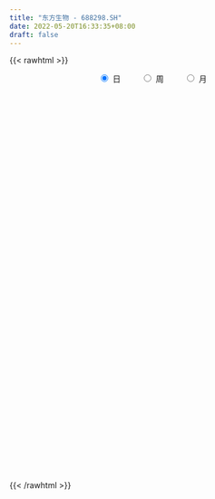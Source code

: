 ```yaml
---
title: "东方生物 - 688298.SH"
date: 2022-05-20T16:33:35+08:00
draft: false
---
```

{{< rawhtml >}}
    <div style="text-align: center">
        <label style="padding: 1rem;"><input style="margin-right: .5rem" type="radio" name="period" value="D" checked onclick="period_change(this)">日</label>
        <label style="padding: 1rem;"><input style="margin-right: .5rem" type="radio" name="period" value="W" onclick="period_change(this)">周</label>
        <label style="padding: 1rem;"><input style="margin-right: .5rem" type="radio" name="period" value="M" onclick="period_change(this)">月</label>
    </div>
    <div id="chart" style="height: 700px;"></div> 
    <script type="text/javascript">
        const D_v = [25187.02,33334.76,22310.18,36332.17,24101.58,20746.0,14620.65,30229.14,15255.83,16039.67,18917.58,15434.6,23469.79,22840.18,37275.26,30672.2,22772.62,15502.76,17011.01,21005.2,17370.52,12013.11,17006.43,20153.78,27238.1,22686.07,12026.84,13311.56,32824.3,23264.89,42935.73,33809.14,27946.37,25970.83,38801.62,73984.57,42775.63,38762.29,23427.85,20364.83,22291.72,31793.48,20041.45,21625.69,21932.19,12548.32,15127.14,14776.35,19167.98,25770.83,21018.03,35433.93,20882.25,25534.63,27412.54,30852.37,22366.27,45997.42,46713.44,60877.97,45934.87,31402.88,37628.72,20559.49,22542.04,16621.42,20948.87,20387.43,18394.04,21404.27,11353.26,17145.83,17413.95,17272.0,20166.15,18274.09,15553.07,15808.86,23641.89,34511.71,27979.45,16077.82,12942.13,14087.27,20813.31,30309.01,18349.85,16701.96,12742.17,10066.6,14427.33,12272.89,15204.9,8903.31,8338.1,6047.7,8204.98,7886.79,9222.14,7704.15,20503.21,12078.73,13677.26,7717.76,7220.78,10691.36,13905.37,23172.39,17763.92,24540.56,21689.57,12305.96,15467.31,14979.44,23622.96,21430.25,30490.56,17244.73,27936.09,15909.94,19130.25,21676.56,11016.01,12940.98,12409.57,16306.22,37447.85,17952.21,13639.8,17736.11,13951.98,18360.39,25193.77,16646.89,26911.35,26216.36,51243.54,44926.39,29898.6,19876.35,12877.28,18063.96,9883.65,12554.57,11458.31,13650.78,14775.58,25036.11,18070.19,18179.55,11323.0,47709.77,23297.0,25751.53,16693.26,29025.89,28872.51,18199.88,27565.46,101869.08,77069.6,39258.01,50964.21,38650.51,41977.07,52814.26,49894.38,80780.3,77439.26,74886.64,116830.35,88789.25,52701.69,81063.9,97778.54,76084.12,57369.42,33114.98,47893.28,41040.18,35558.69,33564.64,39517.6,37846.74,56185.45,29714.26,20516.86,48037.77,39007.57,55853.65,50428.51,43417.16,27141.68,41012.71,73247.2,76681.77,41563.42,55371.73,52283.21,42167.76,30098.94,41655.85,37227.85,67190.45,102602.42,119483.27,68387.57,65971.95,46129.17,41554.26,47684.59,35124.05,25365.74,52745.78,37156.06,36316.4,47302.8,34313.58,33115.43,23335.86,39744.55,20176.67,41733.99,35356.3,47326.76,33042.78,64500.97,43545.9,21728.58,33182.91,52804.65,25401.95,24643.5,27906.24,33750.27,39782.66,58758.94,63482.13,41407.97,32954.71,21077.18,21797.45,25646.57,28233.64,22897.36,18622.15,25848.09,14723.34,17242.38,28967.94]
const D_histogram = [0.0,0.7863421083,1.1224311548,1.8949699536,2.2874297087,1.9108106236,1.5544708485,1.8779335903,1.7248928915,1.3516598214,1.0950539846,0.9068747448,1.088176444,0.6933540239,1.1760623818,1.588239023,1.4152958379,0.9939552628,0.4555083532,0.4584123918,0.1187229388,-0.1181222424,-0.2309411304,-0.2495819986,0.1211407285,-0.1188997918,-0.5313785143,-0.8797134568,-0.3662269595,0.1869161381,1.9925218174,3.1331560039,4.1807428906,4.5336178713,5.3329650649,3.4239879464,1.9581280927,0.3423229315,-0.9841287567,-1.6936425016,-1.8729135273,-2.6450322,-3.3112011092,-3.2176242154,-3.6186445834,-3.8045359118,-3.8461069615,-3.6605547797,-3.1521496219,-2.4161811606,-2.1462894742,-2.7100213375,-3.1229853876,-3.6768900481,-3.3965655819,-3.0572505454,-2.6209431179,-1.256228215,0.1909478642,2.1355389312,3.2550769796,3.5348337581,2.9866268013,2.1819915959,1.5582494955,0.8172958229,-0.1075633625,-0.6560685681,-1.2115731294,-2.0146369949,-2.1992933454,-1.8412523601,-1.9323781509,-1.5913047213,-1.0465585819,-0.6823995819,-0.7712427945,-0.7578887917,-0.6692413851,-1.4867682529,-1.5260570335,-1.7095619441,-1.8161420931,-1.5310144474,-0.7259261814,-0.9909733761,-1.0809782752,-1.385301756,-1.3351474436,-1.200883749,-1.3494168661,-1.4058780622,-1.1093722752,-0.7214347855,-0.378482844,-0.170825347,-0.0539969539,-0.0192450501,-0.3134072962,-0.2570561572,-0.7970533695,-1.0272131057,-1.3270111485,-1.2720015974,-1.1802994646,-1.0906905274,-1.05757377,-0.4165469523,-0.3473988886,-0.0957999164,-0.17294619,-0.0183833631,0.2229337453,0.2036108541,0.5530738678,1.0828340909,0.9825189029,0.8087541248,1.1705772636,1.3027346877,1.6645891443,1.5949893383,1.5695966753,1.5422242947,1.4145280807,1.4826915378,2.0955181482,2.4671865521,2.5840992487,2.3333973339,2.0253933758,1.9399777614,2.2315339439,2.2514318198,2.5186342717,2.4545876473,2.9618116524,3.5786914054,3.2422911695,2.5675272125,2.0624772623,1.7276951718,1.4258155414,1.2700911075,0.9936242232,0.5407492256,0.468872848,0.7616663379,0.5065129263,-0.0824145763,-0.3478779828,0.6985814888,1.2562241902,1.8959486738,1.9844774384,2.5084262332,2.4009932839,2.4085232632,2.3482084393,3.9739146106,4.3801805929,4.7087933556,5.3513399706,5.8799307958,6.7880193716,8.5409804825,8.6565646387,11.5887102473,12.1481295656,15.9879716675,12.633858044,7.8712268839,4.2877796947,0.5097959759,-6.0586463551,-10.6968853775,-13.645911197,-15.338350952,-15.7129886943,-15.6420760998,-14.949175063,-13.9567429201,-12.6806370271,-11.4529858743,-11.1867661612,-10.4860619654,-9.3216470043,-7.6172877393,-5.9368562049,-3.7071669953,-1.6041326555,-1.3839832077,-0.9751905676,-1.2287116877,0.6829259691,2.9883370086,3.9067962287,5.146524717,6.0756635045,6.5152797318,6.0568785071,4.1389936365,2.8633295199,3.991876577,7.6165367142,8.0092136655,5.9882241559,3.7592261171,2.176303026,1.4969048093,1.6247056688,0.5798469738,-0.130583173,0.6499458309,-0.0565413397,0.1666496625,0.5405448352,0.9025505791,0.3043323329,-0.3500612066,0.0375803694,-0.21521949,-1.662986366,-2.0123015156,-1.3368855547,-1.41533085,-0.3845619524,-1.1425320168,-1.4349234398,-2.5592372501,-5.3591298675,-6.9059797771,-8.1385954475,-9.3527423508,-8.992331916,-7.8297649913,-9.6204886412,-10.3448824345,-10.0636770249,-9.2377975792,-8.2191251299,-6.8507142538,-5.4768439328,-3.9031806228,-2.5382648992,-1.4490879403,-0.7760708501,-0.243605979,0.3686880742,0.909373179]
const D_fast = [0.0,0.9829276353,1.5996244706,2.8459057578,3.81022294,3.9113065108,3.9435844479,4.7365305872,5.0147131114,4.9793949965,4.9965526559,5.0350921023,5.4884379125,5.2669539983,6.0436779517,6.8529143487,7.033795123,6.8609433636,6.4363735423,6.5538806789,6.2438719606,5.9774962188,5.8069420481,5.7259056803,6.1269135895,5.8571481213,5.3118247702,4.7435614636,5.1654912209,5.765363353,8.0690994867,9.9930226742,12.0857952836,13.5720747321,15.7046631919,14.65168306,13.6753552295,12.1451308012,10.5726469238,9.4397225535,8.7922231459,7.3588464232,5.8648772368,5.1540480767,3.8483665628,2.7113412564,1.7082434664,0.9786569533,0.6990247056,0.8309478768,0.5642671946,-0.676970003,-1.8706804,-3.3438075726,-3.9126245018,-4.3376221017,-4.5565504536,-3.5058926046,-2.0109795592,0.4674962405,2.4008035338,3.5642687519,3.7627184953,3.503581189,3.2694014625,2.7327717456,1.7810217195,1.0684993718,0.2101015283,-1.096621586,-1.8311012728,-1.9333733776,-2.5075937061,-2.5643464569,-2.2812399629,-2.0876808584,-2.3693347696,-2.5454529648,-2.6241159044,-3.8133348354,-4.2341378744,-4.845033271,-5.4056489434,-5.5032749095,-4.8796681889,-5.3924587275,-5.7527081954,-6.4033571153,-6.6869896637,-6.8529469064,-7.33883424,-7.7467649517,-7.7276022334,-7.5200234401,-7.2716922096,-7.1067410494,-7.0034118948,-6.9734712535,-7.3459853237,-7.353898224,-8.0931587786,-8.5801217912,-9.2116726211,-9.4746634694,-9.6780362027,-9.8610998974,-10.0923765825,-9.5554865029,-9.5731881613,-9.3455391682,-9.4659219894,-9.3159550032,-9.0189044585,-8.9873246361,-8.4995931555,-7.6991244097,-7.553809872,-7.5253861188,-6.8709186641,-6.4130775681,-5.6350758255,-5.3059282969,-4.9389217911,-4.580738098,-4.3548022917,-3.9159659502,-2.7792598028,-1.7907947609,-1.0278572521,-0.6952098335,-0.4968654476,-0.0972866216,0.7521530468,1.3349088777,2.2317698976,2.781370185,4.0290471032,5.5405997075,6.014772264,5.9818901101,5.9924594755,6.089601178,6.1441754329,6.3059737758,6.2779129473,5.9602252561,6.0055670906,6.4887771649,6.3602519849,5.7507208383,5.3982879361,6.6193927798,7.4910915288,8.6048031809,9.1894513051,10.3405066581,10.8333220298,11.442982825,11.9697201109,14.5889049348,16.0902160654,17.596027167,19.5764087745,21.5749822987,24.1800757174,28.0682819489,30.3480072648,36.1773304352,39.7737821449,47.6106171637,47.4149680512,44.6201436121,42.1086413465,38.4581066217,30.375002702,23.0625423352,16.7020387164,11.1750112235,6.8721263076,3.0325198772,-0.0118728518,-2.5086264389,-4.4026798027,-6.0382751185,-8.5687469457,-10.4895582412,-11.6555550312,-11.8555177011,-11.6593002179,-10.3564027571,-8.6544015812,-8.7802479353,-8.6152529371,-9.1759519792,-7.09358283,-4.0410875384,-2.1459292611,0.3804304064,2.8284850701,4.8969212303,5.9527396323,5.0696031709,4.5097714343,6.6362876356,12.1650819514,14.560062319,14.0361288484,12.7469373389,11.7080900043,11.40291799,11.9368952666,11.036998315,10.293922375,11.2369378366,10.5163153311,10.781168749,11.2902001305,11.8778435191,11.3557083561,10.6137995149,11.0108361834,10.7042314514,8.8407179839,7.9883274554,8.3295220276,7.8972440198,8.8318724294,7.7882693608,7.1371470778,5.373023955,1.2333488707,-2.0399959831,-5.3072605155,-8.8595930065,-10.7472655506,-11.5421398738,-15.737985684,-19.0486000859,-21.2833139326,-22.7668838816,-23.8029927148,-24.1472604022,-24.1426010643,-23.54473291,-22.8143834112,-22.0874784374,-21.6084790598,-21.1369156834,-20.4324496116,-19.6644212121]
const D_slow = [0.0,0.1965855271,0.4771933158,0.9509358042,1.5227932313,2.0004958872,2.3891135994,2.8585969969,3.2898202198,3.6277351752,3.9014986713,4.1282173575,4.4002614685,4.5735999745,4.8676155699,5.2646753257,5.6184992851,5.8669881008,5.9808651891,6.0954682871,6.1251490218,6.0956184612,6.0378831786,5.9754876789,6.005772861,5.9760479131,5.8432032845,5.6232749203,5.5317181805,5.578447215,6.0765776693,6.8598666703,7.905052393,9.0384568608,10.371698127,11.2276951136,11.7172271368,11.8028078697,11.5567756805,11.1333650551,10.6651366732,10.0038786232,9.176078346,8.3716722921,7.4670111462,6.5158771683,5.5543504279,4.639211733,3.8511743275,3.2471290374,2.7105566688,2.0330513345,1.2523049876,0.3330824755,-0.5160589199,-1.2803715563,-1.9356073358,-2.2496643895,-2.2019274235,-1.6680426907,-0.8542734458,0.0294349938,0.7760916941,1.3215895931,1.7111519669,1.9154759227,1.888585082,1.72456794,1.4216746576,0.9180154089,0.3681920726,-0.0921210175,-0.5752155552,-0.9730417355,-1.234681381,-1.4052812765,-1.5980919751,-1.7875641731,-1.9548745193,-2.3265665825,-2.7080808409,-3.1354713269,-3.5895068502,-3.9722604621,-4.1537420074,-4.4014853515,-4.6717299202,-5.0180553593,-5.3518422202,-5.6520631574,-5.9894173739,-6.3408868895,-6.6182299583,-6.7985886546,-6.8932093656,-6.9359157024,-6.9494149409,-6.9542262034,-7.0325780274,-7.0968420667,-7.2961054091,-7.5529086855,-7.8846614727,-8.202661872,-8.4977367381,-8.77040937,-9.0348028125,-9.1389395506,-9.2257892727,-9.2497392518,-9.2929757993,-9.2975716401,-9.2418382038,-9.1909354903,-9.0526670233,-8.7819585006,-8.5363287749,-8.3341402437,-8.0414959278,-7.7158122558,-7.2996649698,-6.9009176352,-6.5085184664,-6.1229623927,-5.7693303725,-5.398657488,-4.874777951,-4.257981313,-3.6119565008,-3.0286071673,-2.5222588234,-2.037264383,-1.4793808971,-0.9165229421,-0.2868643742,0.3267825377,1.0672354508,1.9619083021,2.7724810945,3.4143628976,3.9299822132,4.3619060062,4.7183598915,5.0358826684,5.2842887242,5.4194760306,5.5366942426,5.727110827,5.8537390586,5.8331354145,5.7461659188,5.920811291,6.2348673386,6.708854507,7.2049738666,7.8320804249,8.4323287459,9.0344595617,9.6215116716,10.6149903242,11.7100354725,12.8872338114,14.225068804,15.6950515029,17.3920563458,19.5273014664,21.6914426261,24.5886201879,27.6256525793,31.6226454962,34.7811100072,36.7489167282,37.8208616519,37.9483106458,36.4336490571,33.7594277127,30.3479499134,26.5133621754,22.5851150019,18.6745959769,14.9373022112,11.4481164812,8.2779572244,5.4147107558,2.6180192155,-0.0034962758,-2.3339080269,-4.2382299617,-5.722444013,-6.6492357618,-7.0502689257,-7.3962647276,-7.6400623695,-7.9472402914,-7.7765087992,-7.029424547,-6.0527254898,-4.7660943106,-3.2471784345,-1.6183585015,-0.1041388747,0.9306095344,1.6464419144,2.6444110586,4.5485452372,6.5508486535,8.0479046925,8.9877112218,9.5317869783,9.9060131806,10.3121895978,10.4571513413,10.424505548,10.5869920057,10.5728566708,10.6145190864,10.7496552952,10.97529294,11.0513760232,10.9638607216,10.9732558139,10.9194509414,10.5037043499,10.000628971,9.6664075824,9.3125748698,9.2164343818,8.9308013776,8.5720705176,7.9322612051,6.5924787382,4.8659837939,2.8313349321,0.4931493444,-1.7549336346,-3.7123748825,-6.1174970428,-8.7037176514,-11.2196369076,-13.5290863024,-15.5838675849,-17.2965461483,-18.6657571315,-19.6415522872,-20.276118512,-20.6383904971,-20.8324082096,-20.8933097044,-20.8011376858,-20.5737943911]
const D_data = [['2021-05-11', 161.6129, 153.9143, 150.4469, 161.6129],['2021-05-12', 151.9455, 166.236, 151.9455, 167.4408],['2021-05-13', 164.3065, 164.4534, 162.5924, 168.8904],['2021-05-14', 166.5005, 174.2481, 163.1409, 176.5988],['2021-05-17', 175.5704, 174.5028, 173.0531, 181.2023],['2021-05-18', 172.3381, 166.8433, 162.5924, 174.346],['2021-05-19', 165.5308, 166.8139, 162.896, 173.3666],['2021-05-20', 164.5513, 177.0004, 164.5513, 179.2434],['2021-05-21', 176.9808, 173.3764, 172.1912, 177.6273],['2021-05-24', 170.4282, 170.9179, 167.4212, 173.1609],['2021-05-25', 171.9953, 172.1912, 171.5643, 176.2854],['2021-05-26', 175.2765, 173.2196, 168.3713, 175.3059],['2021-05-27', 172.1912, 179.2434, 171.9953, 181.1632],['2021-05-28', 180.2229, 172.7985, 171.2215, 181.0848],['2021-05-31', 173.3176, 185.463, 173.3176, 188.7345],['2021-06-01', 187.0792, 188.8422, 180.5265, 190.9873],['2021-06-02', 189.0381, 184.1408, 182.1916, 189.7335],['2021-06-03', 184.1506, 181.2023, 180.409, 185.4141],['2021-06-04', 180.2131, 178.5578, 176.9123, 183.9351],['2021-06-07', 180.1249, 185.1202, 180.1249, 186.6678],['2021-06-08', 183.5531, 181.0162, 180.3012, 186.6874],['2021-06-09', 180.9575, 181.6137, 180.2523, 185.1202],['2021-06-10', 184.7284, 182.9458, 181.2023, 189.3613],['2021-06-11', 183.1123, 184.4346, 179.263, 186.8833],['2021-06-15', 186.0997, 191.0754, 182.4757, 193.5633],['2021-06-16', 191.4868, 184.6305, 184.415, 191.9667],['2021-06-17', 184.6305, 181.2807, 181.2023, 185.9626],['2021-06-18', 180.5167, 180.2718, 178.2933, 183.651],['2021-06-21', 181.2023, 191.8198, 179.3413, 193.2499],['2021-06-22', 194.915, 195.9336, 190.9971, 198.8328],['2021-06-23', 197.8534, 219.7446, 196.3842, 223.6821],['2021-06-24', 219.4605, 222.3891, 215.5916, 229.8625],['2021-06-25', 220.2735, 231.1554, 220.2735, 233.6041],['2021-06-28', 233.6825, 230.9595, 227.2375, 237.522],['2021-06-29', 230.7734, 245.0345, 230.7734, 249.3834],['2021-06-30', 223.3196, 213.1331, 208.2945, 232.987],['2021-07-01', 216.4633, 213.329, 209.6168, 225.925],['2021-07-02', 211.2036, 205.6891, 199.8123, 211.2036],['2021-07-05', 206.1789, 202.7409, 198.4411, 208.2162],['2021-07-06', 203.7204, 205.4933, 202.8193, 209.9988],['2021-07-07', 205.503, 209.8519, 204.1024, 212.1341],['2021-07-08', 209.8715, 199.4989, 197.8534, 210.2829],['2021-07-09', 200.0, 195.9, 191.33, 201.99],['2021-07-12', 197.36, 202.5, 191.38, 203.5],['2021-07-13', 200.96, 193.85, 191.88, 204.48],['2021-07-14', 194.0, 192.97, 192.9, 197.66],['2021-07-15', 192.97, 191.95, 185.47, 194.97],['2021-07-16', 192.3, 192.9, 190.62, 198.88],['2021-07-19', 195.0, 196.7, 195.0, 199.99],['2021-07-20', 199.5, 201.2, 199.5, 207.87],['2021-07-21', 199.0, 196.68, 193.88, 199.5],['2021-07-22', 195.85, 183.82, 182.5, 197.95],['2021-07-23', 184.0, 180.95, 177.89, 185.8],['2021-07-26', 181.65, 173.94, 167.5, 182.0],['2021-07-27', 173.47, 180.8, 172.56, 186.65],['2021-07-28', 182.0, 180.5, 172.2, 186.38],['2021-07-29', 180.0, 181.31, 178.5, 184.0],['2021-07-30', 181.0, 195.98, 178.0, 196.0],['2021-08-02', 207.0, 203.9, 201.01, 216.88],['2021-08-03', 206.0, 220.0, 203.05, 225.55],['2021-08-04', 224.0, 219.96, 207.0, 224.89],['2021-08-05', 217.0, 215.9, 212.5, 225.51],['2021-08-06', 212.05, 207.47, 199.99, 213.32],['2021-08-09', 209.0, 202.81, 201.0, 209.0],['2021-08-10', 202.15, 202.92, 200.11, 206.0],['2021-08-11', 202.58, 198.96, 198.5, 204.0],['2021-08-12', 198.0, 192.69, 192.34, 198.99],['2021-08-13', 193.15, 193.36, 192.34, 198.77],['2021-08-16', 192.0, 189.75, 188.58, 195.31],['2021-08-17', 190.0, 181.83, 181.0, 190.01],['2021-08-18', 183.89, 185.3, 182.01, 185.88],['2021-08-19', 184.3, 190.97, 184.3, 193.63],['2021-08-20', 190.97, 184.5, 179.0, 191.39],['2021-08-23', 182.78, 189.07, 181.1, 192.79],['2021-08-24', 189.95, 192.81, 185.21, 193.55],['2021-08-25', 193.61, 192.13, 190.32, 197.55],['2021-08-26', 192.06, 186.4, 185.28, 192.88],['2021-08-27', 187.85, 186.62, 183.85, 189.8],['2021-08-30', 193.0, 187.0, 186.01, 193.52],['2021-08-31', 187.0, 172.49, 171.77, 188.88],['2021-09-01', 173.42, 178.35, 169.16, 182.92],['2021-09-02', 178.0, 174.22, 174.02, 181.85],['2021-09-03', 173.5, 172.5, 171.22, 176.98],['2021-09-06', 172.28, 176.01, 170.08, 177.66],['2021-09-07', 178.5, 184.0, 177.0, 187.88],['2021-09-08', 176.0, 170.75, 170.56, 176.69],['2021-09-09', 169.81, 170.5, 165.27, 171.07],['2021-09-10', 170.8, 165.06, 165.0, 170.95],['2021-09-13', 166.55, 166.98, 166.55, 172.0],['2021-09-14', 167.38, 166.73, 165.78, 168.8],['2021-09-15', 165.6, 161.29, 159.75, 166.13],['2021-09-16', 161.0, 159.9, 158.79, 163.9],['2021-09-17', 162.0, 163.04, 156.01, 164.78],['2021-09-22', 161.15, 164.35, 160.38, 164.88],['2021-09-23', 164.32, 164.35, 162.71, 168.06],['2021-09-24', 165.73, 162.94, 161.28, 166.0],['2021-09-27', 163.33, 161.6, 160.61, 165.43],['2021-09-28', 160.93, 159.96, 158.0, 163.68],['2021-09-29', 160.0, 154.0, 154.0, 160.86],['2021-09-30', 155.0, 156.51, 153.12, 158.01],['2021-10-08', 156.0, 146.27, 145.86, 156.0],['2021-10-11', 146.18, 146.27, 145.53, 150.48],['2021-10-12', 146.0, 141.91, 140.4, 147.6],['2021-10-13', 142.26, 143.5, 140.5, 143.7],['2021-10-14', 144.09, 142.18, 141.68, 144.44],['2021-10-15', 142.48, 140.5, 139.01, 142.48],['2021-10-18', 139.37, 137.99, 135.51, 139.99],['2021-10-19', 138.64, 145.55, 137.11, 151.0],['2021-10-20', 145.17, 138.69, 138.1, 145.75],['2021-10-21', 138.11, 140.35, 135.81, 144.5],['2021-10-22', 141.0, 135.27, 135.01, 141.0],['2021-10-25', 136.79, 136.98, 135.01, 137.52],['2021-10-26', 137.0, 137.9, 136.2, 141.44],['2021-10-27', 137.98, 134.09, 132.39, 137.98],['2021-10-28', 133.96, 138.61, 133.96, 141.88],['2021-10-29', 137.93, 142.64, 134.51, 143.48],['2021-11-01', 137.0, 135.5, 133.0, 138.42],['2021-11-02', 135.4, 133.35, 132.99, 136.88],['2021-11-03', 134.6, 140.2, 134.15, 141.24],['2021-11-04', 139.3, 138.53, 137.8, 142.96],['2021-11-05', 138.0, 142.87, 137.31, 144.59],['2021-11-08', 142.94, 138.55, 136.75, 142.98],['2021-11-09', 139.3, 139.16, 138.0, 140.8],['2021-11-10', 138.06, 139.34, 137.5, 140.8],['2021-11-11', 139.13, 138.0, 137.22, 139.8],['2021-11-12', 138.0, 140.66, 137.73, 141.6],['2021-11-15', 140.7, 150.04, 140.66, 157.5],['2021-11-16', 150.11, 150.87, 148.5, 152.88],['2021-11-17', 150.7, 150.47, 147.01, 151.49],['2021-11-18', 150.54, 147.0, 146.99, 152.46],['2021-11-19', 147.01, 146.12, 145.03, 148.76],['2021-11-22', 147.54, 149.11, 145.65, 150.98],['2021-11-23', 148.56, 155.82, 147.02, 159.0],['2021-11-24', 154.12, 154.89, 152.66, 156.89],['2021-11-25', 156.12, 160.6, 155.61, 162.81],['2021-11-26', 162.8, 159.0, 157.66, 166.89],['2021-11-29', 175.0, 169.64, 168.52, 177.66],['2021-11-30', 168.8, 176.91, 166.2, 177.76],['2021-12-01', 175.0, 168.8, 168.8, 175.78],['2021-12-02', 168.0, 164.59, 164.0, 172.58],['2021-12-03', 164.53, 165.9, 162.6, 166.7],['2021-12-06', 168.01, 167.87, 163.64, 169.88],['2021-12-07', 166.35, 168.47, 166.35, 169.82],['2021-12-08', 170.21, 170.84, 169.0, 172.0],['2021-12-09', 170.0, 169.8, 168.02, 171.64],['2021-12-10', 169.8, 166.99, 165.88, 170.0],['2021-12-13', 166.21, 171.53, 166.21, 172.76],['2021-12-14', 171.58, 178.0, 171.58, 179.67],['2021-12-15', 176.5, 172.57, 172.32, 178.5],['2021-12-16', 173.34, 167.1, 166.0, 173.98],['2021-12-17', 167.44, 169.49, 167.44, 171.8],['2021-12-20', 172.5, 189.03, 171.15, 195.0],['2021-12-21', 189.03, 188.91, 185.0, 193.44],['2021-12-22', 189.0, 195.38, 188.24, 198.0],['2021-12-23', 195.0, 193.0, 191.0, 195.9],['2021-12-24', 192.0, 203.0, 188.5, 204.6],['2021-12-27', 205.85, 199.35, 197.2, 212.98],['2021-12-28', 196.01, 203.7, 195.25, 207.99],['2021-12-29', 203.29, 205.95, 198.7, 211.27],['2021-12-30', 244.44, 235.32, 215.01, 247.14],['2021-12-31', 240.03, 230.5, 227.01, 258.2],['2022-01-04', 240.0, 236.93, 234.99, 249.0],['2022-01-05', 235.1, 249.48, 235.1, 252.93],['2022-01-06', 253.0, 257.88, 239.0, 257.88],['2022-01-07', 257.53, 273.99, 257.5, 282.88],['2022-01-10', 290.01, 300.6, 288.9, 311.25],['2022-01-11', 299.0, 295.0, 286.86, 319.68],['2022-01-12', 295.0, 350.02, 287.0, 354.0],['2022-01-13', 357.5, 343.02, 322.0, 373.87],['2022-01-14', 359.88, 411.62, 346.0, 411.62],['2022-01-17', 404.0, 339.0, 333.66, 411.49],['2022-01-18', 331.0, 312.66, 300.0, 331.53],['2022-01-19', 305.71, 315.0, 305.0, 330.8],['2022-01-20', 320.0, 299.92, 294.01, 336.6],['2022-01-21', 284.0, 239.94, 239.94, 284.0],['2022-01-24', 228.14, 232.0, 211.5, 236.79],['2022-01-25', 238.33, 227.38, 224.0, 243.81],['2022-01-26', 234.0, 222.95, 221.22, 235.55],['2022-01-27', 232.42, 224.89, 221.16, 236.3],['2022-01-28', 222.56, 220.0, 214.29, 230.0],['2022-02-07', 222.0, 219.98, 204.77, 223.89],['2022-02-08', 221.0, 218.58, 210.02, 222.9],['2022-02-09', 216.45, 219.0, 208.99, 221.8],['2022-02-10', 220.0, 216.47, 216.02, 226.66],['2022-02-11', 210.0, 199.95, 199.8, 213.7],['2022-02-14', 198.9, 199.5, 196.38, 205.67],['2022-02-15', 199.3, 202.25, 197.8, 202.8],['2022-02-16', 205.0, 209.53, 199.79, 216.97],['2022-02-17', 210.0, 212.26, 207.02, 217.55],['2022-02-18', 212.4, 225.0, 211.0, 228.84],['2022-02-21', 228.99, 232.06, 222.0, 234.88],['2022-02-22', 224.0, 212.53, 210.65, 225.0],['2022-02-23', 213.01, 214.58, 212.62, 217.6],['2022-02-24', 212.0, 204.7, 198.0, 218.6],['2022-02-25', 207.5, 235.0, 207.5, 239.38],['2022-02-28', 239.0, 251.8, 239.0, 258.44],['2022-03-01', 250.0, 245.0, 237.19, 253.89],['2022-03-02', 240.1, 257.75, 237.5, 268.89],['2022-03-03', 258.88, 263.68, 253.52, 270.48],['2022-03-04', 261.82, 265.97, 257.8, 277.76],['2022-03-07', 263.01, 259.59, 255.3, 270.2],['2022-03-08', 258.4, 239.0, 238.0, 261.87],['2022-03-09', 243.23, 241.38, 233.0, 248.8],['2022-03-10', 252.0, 274.18, 240.2, 280.5],['2022-03-11', 279.0, 323.55, 273.8, 328.98],['2022-03-14', 338.38, 301.01, 290.2, 339.8],['2022-03-15', 285.83, 273.0, 272.06, 292.9],['2022-03-16', 285.0, 263.99, 254.18, 285.0],['2022-03-17', 264.84, 265.45, 261.5, 277.0],['2022-03-18', 266.87, 273.5, 259.87, 275.98],['2022-03-21', 280.0, 284.82, 275.5, 288.95],['2022-03-22', 285.0, 270.0, 266.88, 285.0],['2022-03-23', 270.37, 271.1, 264.21, 273.9],['2022-03-24', 278.01, 291.69, 275.98, 298.0],['2022-03-25', 285.66, 275.0, 275.0, 293.35],['2022-03-28', 282.55, 286.9, 279.94, 295.0],['2022-03-29', 298.0, 292.22, 289.17, 308.3],['2022-03-30', 290.0, 296.2, 280.12, 301.56],['2022-03-31', 293.66, 285.58, 278.56, 298.7],['2022-04-01', 282.55, 283.03, 282.22, 291.64],['2022-04-06', 291.0, 296.81, 287.02, 303.07],['2022-04-07', 293.66, 290.64, 288.56, 297.5],['2022-04-08', 295.5, 271.82, 260.0, 298.87],['2022-04-11', 269.0, 280.7, 267.0, 286.88],['2022-04-12', 299.0, 294.49, 276.96, 299.99],['2022-04-13', 294.99, 286.91, 285.3, 294.99],['2022-04-14', 291.02, 304.0, 283.92, 312.0],['2022-04-15', 298.0, 283.0, 283.0, 301.46],['2022-04-18', 282.62, 286.2, 279.1, 289.94],['2022-04-19', 283.63, 271.5, 268.26, 286.2],['2022-04-20', 271.46, 237.7, 236.0, 271.46],['2022-04-21', 235.96, 237.5, 235.96, 242.96],['2022-04-22', 232.89, 228.4, 225.21, 238.5],['2022-04-25', 228.27, 215.2, 213.0, 234.0],['2022-04-26', 221.5, 225.16, 216.0, 232.71],['2022-04-27', 226.61, 232.2, 215.1, 232.24],['2022-04-28', 205.0, 185.76, 185.76, 205.0],['2022-04-29', 187.0, 183.22, 168.39, 187.0],['2022-05-05', 182.52, 185.0, 175.0, 189.3],['2022-05-06', 180.66, 185.31, 178.03, 194.44],['2022-05-09', 187.0, 183.64, 182.0, 189.58],['2022-05-10', 181.0, 186.1, 179.0, 187.52],['2022-05-11', 185.0, 186.09, 184.08, 192.49],['2022-05-12', 185.77, 190.09, 185.01, 191.91],['2022-05-13', 192.0, 190.01, 186.69, 193.89],['2022-05-16', 190.01, 188.69, 187.82, 193.93],['2022-05-17', 188.03, 184.4, 178.1, 188.69],['2022-05-18', 184.2, 182.52, 181.5, 185.32],['2022-05-19', 178.59, 183.7, 178.03, 185.0],['2022-05-20', 183.0, 183.49, 179.98, 188.0]]
const W_v = [481293.77,417369.35,247759.92,314336.88,236861.66,196569.84,145103.7,143547.83,110882.9,141747.83,155634.58,137724.0,148310.48,70011.6,111418.9,100040.42,240637.82,205573.18,128362.59,173139.22,69425.28,129501.55,138602.47,248632.58,141713.47,154528.25,160084.39,139098.49,98475.32,97187.82,89083.07,94724.21,117752.46,150118.31,55758.22,22861.77,100160.03,74020.18,119169.62,66426.25,60145.08,47443.84,94583.42,53447.16,130468.3,89657.99,108481.58,75011.39,138635.46,108538.68,112034.03,115995.39,74669.69,43406.36,24412.02,76670.92,91923.29,68720.72,46292.94,34058.86,30100.98,50081.11,169861.9,175563.91,256025.18,87197.7,147797.64,104953.2,96701.82,123233.85,87549.04,75262.57,160780.43,220294.94,117919.33,86009.69,122273.02,152163.23,222557.88,101059.25,85711.35,87074.17,115153.0,100261.4,64713.89,23289.11,33018.06,20503.21,51385.89,101071.81,87805.92,110711.57,74349.34,100727.95,113328.76,158822.16,65611.27,87384.43,142477.45,253576.53,170849.8,335814.84,437163.73,255501.98,202673.12,193130.11,235247.26,268067.89,278775.51,341526.22,198076.22,174384.07,101655.21,223772.71,157761.59,223680.24,74362.68,119652.2,105403.9]
const W_histogram = [0.0,-2.6269392593,-4.2900871888,-4.4118801206,-4.4999888543,-5.2882274017,-6.2248693333,-6.4576108589,-6.1785783045,-4.8681495073,-3.4304987068,-2.2083542739,-1.0985937015,-0.2160063737,0.4478565223,0.7815972032,2.9771014351,4.9394224824,6.679574681,7.3027082844,8.2946640079,9.2137336627,14.5803739053,14.1378426656,13.1049611541,14.5135469676,14.6670310003,11.4733110366,7.0761065124,2.7265376427,-0.8081796,-4.9539389541,-5.85678042,-5.6939704821,-5.3200939279,-4.767013151,-4.0641155843,-4.3862776445,-4.275160143,-4.7211623292,-5.7084875956,-6.4471520721,-5.8682804749,-4.9543810623,-2.0450123762,-0.7287268061,1.6813385971,3.7373076157,3.1872670597,1.2873074901,2.0414462312,-0.4787872256,-2.142786831,-3.3123894292,-4.1807707712,-4.5121296924,-4.3336070169,-4.2981575617,-4.303187458,-4.1447514777,-3.8764628705,-3.3426497111,0.5851158104,3.4838077748,4.7406204203,4.1234279968,4.351724357,4.2092119989,3.8509106372,3.771787953,3.8706987048,3.4264863773,6.1702643639,5.8818440104,4.6950963194,3.4300691588,1.6033068448,1.2383680274,1.5800655321,0.7094231633,-0.5420240235,-1.2645960323,-2.6513174972,-3.9492758604,-4.7686651727,-5.1117442664,-5.5306116826,-6.2055639453,-6.706234423,-7.0216760772,-6.3843775363,-5.6244349733,-4.9703548328,-3.916105244,-2.1838500417,-0.4940939296,0.7107902816,1.6369670287,4.3151583974,7.5577040931,11.9872154523,22.9089651723,17.5357321924,11.8745183211,6.2954894198,3.9242623238,2.7185268684,3.6385659766,7.5326644341,6.2008469763,4.9390103225,4.1926561847,2.5711138551,1.9090418548,-2.3192228412,-7.954607037,-11.1417391961,-12.4353212949,-13.1619427642]
const W_fast = [0.0,-3.2836740741,-6.0193438008,-7.2441067627,-8.45721271,-10.5675081078,-13.0603673727,-14.9075116131,-16.1731236349,-16.0797322145,-15.4997060906,-14.8296502262,-13.9945380791,-13.1659523448,-12.3901253182,-11.8609853365,-8.9212057458,-5.724029078,-2.3139832092,0.1348274654,3.2004491909,6.4229522614,15.4346859803,18.526615407,20.769974184,25.8069467394,29.6271885222,29.3017963176,26.6736184215,23.0056839625,19.2689218198,13.8846777272,11.5176411563,10.2569584736,9.3008115459,8.662139035,8.3490077056,6.9302762343,5.9726037001,4.3463109316,1.9318637662,-0.4185887282,-1.3067872498,-1.6314831028,0.7666324893,1.9007363578,4.7311364103,7.7214323328,7.9682085418,6.3900758447,7.6545761435,5.0146458803,2.8149495672,0.8172496118,-1.096324423,-2.5557157674,-3.4605948461,-4.4996847813,-5.5805115422,-6.4582634312,-7.1590905417,-7.4609398101,-3.3868953359,0.3827485721,2.8247163227,3.2383808985,4.5546083479,5.4643989895,6.0688252872,6.9326495912,7.9992350192,8.411644286,12.6979883635,13.8800290127,13.8670554015,13.4595455307,12.0336099278,11.9782631172,12.714977005,12.0216904271,10.6347372343,9.5960162174,7.5464653783,5.2611880499,3.2496324445,1.6286172842,-0.1729030527,-2.3992463017,-4.5764753851,-6.6473360586,-7.6061319019,-8.2522980822,-8.8408066498,-8.7655833721,-7.5792906802,-6.0130580505,-4.6304762689,-3.2950577646,0.4619232034,5.5938949224,13.0202101447,29.6692011577,28.679901226,25.9873169349,21.9821603886,20.5919988735,20.0658951352,21.8955757375,27.6728403036,27.8912345898,27.8641505168,28.1659604251,27.1871965593,27.0023850227,22.1943146163,14.5702786613,8.5977117032,4.1952992807,0.1781921203]
const W_slow = [0.0,-0.6567348148,-1.729256612,-2.8322266422,-3.9572238557,-5.2792807061,-6.8354980395,-8.4499007542,-9.9945453303,-11.2115827071,-12.0692073838,-12.6212959523,-12.8959443777,-12.9499459711,-12.8379818405,-12.6425825397,-11.8983071809,-10.6634515604,-8.9935578901,-7.167880819,-5.094214817,-2.7907814013,0.854312075,4.3887727414,7.6650130299,11.2933997718,14.9601575219,17.828485281,19.5975119091,20.2791463198,20.0771014198,18.8386166813,17.3744215763,15.9509289557,14.6209054738,13.429152186,12.4131232899,11.3165538788,10.2477638431,9.0674732608,7.6403513619,6.0285633438,4.5614932251,3.3228979595,2.8116448655,2.629463164,3.0497978132,3.9841247172,4.7809414821,5.1027683546,5.6131299124,5.493433106,4.9577363982,4.1296390409,3.0844463481,1.956413925,0.8730121708,-0.2015272196,-1.2773240841,-2.3135119535,-3.2826276712,-4.118290099,-3.9720111464,-3.1010592027,-1.9159040976,-0.8850470984,0.2028839909,1.2551869906,2.2179146499,3.1608616382,4.1285363144,4.9851579087,6.5277239997,7.9981850023,9.1719590821,10.0294763718,10.430303083,10.7398950899,11.1349114729,11.3122672637,11.1767612578,10.8606122498,10.1977828755,9.2104639104,8.0182976172,6.7403615506,5.3577086299,3.8063176436,2.1297590379,0.3743400186,-1.2217543655,-2.6278631089,-3.8704518171,-4.8494781281,-5.3954406385,-5.5189641209,-5.3412665505,-4.9320247933,-3.853235194,-1.9638091707,1.0329946924,6.7602359855,11.1441690336,14.1127986138,15.6866709688,16.6677365497,17.3473682668,18.257009761,20.1401758695,21.6903876136,22.9251401942,23.9733042404,24.6160827042,25.0933431679,24.5135374576,22.5248856983,19.7394508993,16.6306205756,13.3401348845]
const W_data = [['2020-02-07', 88.9541, 132.9521, 86.0313, 162.5611],['2020-02-14', 124.1447, 91.7889, 90.5767, 132.9423],['2020-02-21', 89.9316, 89.2766, 86.8817, 97.7517],['2020-02-28', 96.7742, 99.9316, 88.1036, 105.3763],['2020-03-06', 100.6843, 95.7185, 91.7693, 104.1056],['2020-03-13', 92.8641, 79.9707, 77.2727, 94.3206],['2020-03-20', 81.1926, 67.9374, 65.7674, 84.2326],['2020-03-27', 66.2952, 67.3998, 58.651, 70.2737],['2020-04-03', 67.5464, 67.5464, 63.0499, 72.6588],['2020-04-10', 68.7195, 78.8368, 68.7195, 84.9365],['2020-04-17', 77.4194, 82.8935, 73.998, 89.1593],['2020-04-24', 83.9687, 83.3822, 78.3969, 87.9765],['2020-04-30', 85.044, 85.1515, 80.1564, 95.3079],['2020-05-08', 84.8485, 85.3372, 83.6559, 91.2317],['2020-05-15', 85.738, 85.044, 83.2942, 90.5865],['2020-05-22', 86.0215, 82.2874, 80.4008, 89.13],['2020-05-29', 85.044, 112.2483, 84.2717, 116.0313],['2020-06-05', 119.0616, 122.1799, 117.8886, 135.8749],['2020-06-12', 122.3754, 132.7087, 114.2522, 133.6392],['2020-06-19', 143.0029, 129.5842, 125.3724, 154.6587],['2020-06-24', 134.1779, 143.9824, 129.878, 147.9003],['2020-07-03', 144.2958, 154.7272, 142.3467, 161.6129],['2020-07-10', 160.4865, 236.9637, 156.7155, 240.5388],['2020-07-17', 225.2786, 189.4201, 173.3764, 249.7556],['2020-07-24', 194.1216, 189.8217, 172.6907, 203.7204],['2020-07-31', 199.8123, 233.8979, 194.3077, 244.5742],['2020-08-07', 234.0938, 236.0038, 211.997, 278.366],['2020-08-14', 236.0528, 198.637, 183.0438, 236.0528],['2020-08-21', 199.3324, 173.0727, 171.7015, 204.0632],['2020-08-28', 173.1707, 156.7155, 153.9828, 175.4333],['2020-09-04', 157.3228, 149.1834, 144.9815, 161.9949],['2020-09-11', 148.8798, 121.1411, 117.8011, 150.3196],['2020-09-18', 124.1481, 146.3331, 122.7279, 146.8131],['2020-09-25', 145.9413, 155.4226, 143.0029, 168.9394],['2020-09-30', 156.1474, 157.2836, 142.5426, 158.3611],['2020-10-09', 163.5621, 159.9968, 155.9124, 164.5513],['2020-10-16', 164.4338, 163.5816, 159.8499, 173.0238],['2020-10-23', 166.0107, 150.0649, 148.6937, 167.4897],['2020-10-30', 151.3382, 152.9838, 140.7599, 163.0233],['2020-11-06', 153.0915, 142.856, 140.4269, 156.0985],['2020-11-13', 144.9619, 129.1826, 127.4489, 147.8023],['2020-11-20', 129.878, 123.7073, 119.7699, 131.9937],['2020-11-27', 126.2148, 135.5981, 125.6859, 142.3173],['2020-12-04', 136.2152, 140.0645, 131.739, 141.4554],['2020-12-11', 139.5846, 173.0825, 139.5846, 181.0848],['2020-12-18', 178.1758, 163.8559, 162.7687, 179.214],['2020-12-25', 169.0863, 188.47, 168.4692, 189.5279],['2020-12-31', 192.3487, 198.8328, 185.7177, 202.6038],['2021-01-08', 201.6048, 173.6604, 167.0098, 221.3607],['2021-01-15', 175.3255, 152.592, 148.8798, 182.1035],['2021-01-22', 152.592, 184.8558, 148.1941, 192.3389],['2021-01-29', 185.6981, 140.4367, 138.4288, 187.0694],['2021-02-05', 143.4535, 139.5062, 134.1877, 146.4213],['2021-02-10', 131.2689, 136.4699, 127.3901, 138.9577],['2021-02-19', 136.4796, 132.2189, 129.2903, 137.1261],['2021-02-26', 135.9507, 132.5618, 121.2587, 136.1172],['2021-03-05', 138.1154, 135.1867, 126.0483, 143.9726],['2021-03-12', 135.843, 130.5538, 124.4126, 140.8775],['2021-03-19', 130.5538, 126.5674, 124.6966, 132.2091],['2021-03-26', 126.5576, 125.3822, 123.296, 130.1523],['2021-04-02', 125.9405, 124.295, 123.9032, 128.1933],['2021-04-09', 124.4909, 126.3715, 121.4545, 129.7801],['2021-04-16', 126.3813, 179.3413, 124.393, 180.7126],['2021-04-23', 185.0027, 186.0997, 164.3554, 194.915],['2021-04-30', 191.7806, 179.7429, 165.4133, 204.0143],['2021-05-07', 184.7774, 161.3484, 159.654, 185.1104],['2021-05-14', 162.5532, 174.2481, 150.4469, 176.5988],['2021-05-21', 175.5704, 173.3764, 162.5924, 181.2023],['2021-05-28', 170.4282, 172.7985, 167.4212, 181.1632],['2021-06-04', 173.3176, 178.5578, 173.3176, 190.9873],['2021-06-11', 180.1249, 184.4346, 179.263, 189.3613],['2021-06-18', 186.0997, 180.2718, 178.2933, 193.5633],['2021-06-25', 181.2023, 231.1554, 179.3413, 233.6041],['2021-07-02', 233.6825, 205.6891, 199.8123, 249.3834],['2021-07-09', 206.1789, 195.9, 191.33, 212.1341],['2021-07-16', 197.36, 192.9, 185.47, 204.48],['2021-07-23', 195.0, 180.95, 177.89, 207.87],['2021-07-30', 181.65, 195.98, 167.5, 196.0],['2021-08-06', 207.0, 207.47, 199.99, 225.55],['2021-08-13', 209.0, 193.36, 192.34, 209.0],['2021-08-20', 192.0, 184.5, 179.0, 195.31],['2021-08-27', 182.78, 186.62, 181.1, 197.55],['2021-09-03', 193.0, 172.5, 169.16, 193.52],['2021-09-10', 172.28, 165.06, 165.0, 187.88],['2021-09-17', 166.55, 163.04, 156.01, 172.0],['2021-09-24', 161.15, 162.94, 160.38, 168.06],['2021-09-30', 163.33, 156.51, 153.12, 165.43],['2021-10-08', 156.0, 146.27, 145.86, 156.0],['2021-10-15', 146.18, 140.5, 139.01, 150.48],['2021-10-22', 139.37, 135.27, 135.01, 151.0],['2021-10-29', 136.79, 142.64, 132.39, 143.48],['2021-11-05', 137.0, 142.87, 132.99, 144.59],['2021-11-12', 142.94, 140.66, 136.75, 142.98],['2021-11-19', 140.7, 146.12, 140.66, 157.5],['2021-11-26', 147.54, 159.0, 145.65, 166.89],['2021-12-03', 175.0, 165.9, 162.6, 177.76],['2021-12-10', 168.01, 166.99, 163.64, 172.0],['2021-12-17', 166.21, 169.49, 166.0, 179.67],['2021-12-24', 172.5, 203.0, 171.15, 204.6],['2021-12-31', 205.85, 230.5, 195.25, 258.2],['2022-01-07', 240.0, 273.99, 234.99, 282.88],['2022-01-14', 290.01, 411.62, 286.86, 411.62],['2022-01-21', 404.0, 239.94, 239.94, 411.49],['2022-01-28', 228.14, 220.0, 211.5, 243.81],['2022-02-11', 222.0, 199.95, 199.8, 226.66],['2022-02-18', 198.9, 225.0, 196.38, 228.84],['2022-02-25', 228.99, 235.0, 198.0, 239.38],['2022-03-04', 239.0, 265.97, 237.19, 277.76],['2022-03-11', 263.01, 323.55, 233.0, 328.98],['2022-03-18', 338.38, 273.5, 254.18, 339.8],['2022-03-25', 280.0, 275.0, 264.21, 298.0],['2022-04-01', 282.55, 283.03, 278.56, 308.3],['2022-04-08', 291.0, 271.82, 260.0, 303.07],['2022-04-15', 269.0, 283.0, 267.0, 312.0],['2022-04-22', 282.62, 228.4, 225.21, 289.94],['2022-04-29', 228.27, 183.22, 168.39, 234.0],['2022-05-06', 182.52, 185.31, 175.0, 194.44],['2022-05-13', 187.0, 190.01, 179.0, 193.89],['2022-05-20', 190.01, 183.49, 178.03, 193.93]]
const M_v = [1460759.9200000002,771805.3300000001,644577.49,522108.74,623624.71,765853.88,509357.52,492924.77,316211.6,282330.9,443334.1100000001,475203.5600000001,219158.99,259402.15,663226.7399999999,473925.62,548307.65,559903.1900000001,554556.25,278281.86,260766.83,495287.55,611701.91,1199330.3499999999,707732.26,1160812.28,730205.6100000002,299418.7799999999]
const M_histogram = [0.0,-1.8053634188,-1.9760433461,-0.2415616967,3.2864058044,10.6714649313,9.8313734538,8.7418905558,7.2613803654,4.8629967816,6.9464252603,4.0529900056,1.406739011,-0.9428193218,1.0225076857,2.444710909,4.8471661534,4.8665241194,2.9756901562,0.4591939946,-2.18392755,-1.6906986839,1.9792886956,3.353434691,5.9084008045,9.1824390799,4.026481971,0.3974805335]
const M_fast = [0.0,-2.2567042735,-2.9213950374,-1.2473038121,3.1022651401,13.1551904999,14.7729423858,15.8689321267,16.2037670277,15.0211326393,18.8411674331,16.9609796797,14.6664134379,12.0811502747,14.3021042036,16.3354851541,19.9497319369,21.1857209327,20.0388095085,17.6371118456,14.4480084135,14.5185626087,18.6833721621,20.8958768302,24.9279431449,30.4975911903,26.3482545741,22.81862327]
const M_slow = [0.0,-0.4513408547,-0.9453516912,-1.0057421154,-0.1841406643,2.4837255685,4.941568932,7.1270415709,8.9423866623,10.1581358577,11.8947421728,12.9079896742,13.2596744269,13.0239695965,13.2795965179,13.8907742451,15.1025657835,16.3191968133,17.0631193524,17.177917851,16.6319359635,16.2092612926,16.7040834665,17.5424421392,19.0195423403,21.3151521103,22.3217726031,22.4211427365]
const M_data = [['2020-02-28', 88.9541, 99.9316, 86.0313, 162.5611],['2020-03-31', 100.6843, 71.6422, 58.651, 104.1056],['2020-04-30', 70.87, 85.1515, 63.0499, 95.3079],['2020-05-29', 84.8485, 112.2483, 80.4008, 116.0313],['2020-06-30', 119.0616, 150.1531, 114.2522, 154.6587],['2020-07-31', 146.9208, 233.8979, 142.3467, 249.7556],['2020-08-31', 234.0938, 157.3228, 153.9828, 278.366],['2020-09-30', 159.2818, 157.2836, 117.8011, 168.9394],['2020-10-30', 163.5621, 152.9838, 140.7599, 173.0238],['2020-11-30', 153.0915, 137.1849, 119.7699, 156.0985],['2020-12-31', 138.0958, 198.8328, 135.4414, 202.6038],['2021-01-29', 201.6048, 140.4367, 138.4288, 221.3607],['2021-02-26', 143.4535, 132.5618, 121.2587, 146.4213],['2021-03-31', 138.1154, 124.7848, 123.296, 143.9726],['2021-04-30', 125.8622, 179.7429, 121.4545, 204.0143],['2021-05-31', 184.7774, 185.463, 150.4469, 188.7345],['2021-06-30', 187.0792, 213.1331, 176.9123, 249.3834],['2021-07-30', 216.4633, 195.98, 167.5, 225.925],['2021-08-31', 207.0, 172.49, 171.77, 225.55],['2021-09-30', 173.42, 156.51, 153.12, 187.88],['2021-10-29', 156.0, 142.64, 132.39, 156.0],['2021-11-30', 137.0, 176.91, 132.99, 177.76],['2021-12-31', 175.0, 230.5, 162.6, 258.2],['2022-01-28', 240.0, 220.0, 211.5, 411.62],['2022-02-28', 222.0, 251.8, 196.38, 258.44],['2022-03-31', 250.0, 285.58, 233.0, 339.8],['2022-04-29', 282.55, 183.22, 168.39, 312.0],['2022-05-31', 182.52, 183.49, 175.0, 194.44]]
        const D_a = [null,null,null,null,181.2023,null,null,null,null,167.4212,null,null,null,null,null,190.9873,null,null,null,null,null,null,null,null,null,null,null,178.2933,null,null,null,null,null,null,249.3834,null,null,null,null,null,null,null,null,null,null,null,null,null,null,null,null,null,null,167.5,null,null,null,null,null,225.55,null,null,null,null,null,null,null,null,null,null,null,null,179.0,null,null,null,null,null,193.52,null,null,null,null,null,null,null,null,null,null,null,null,null,null,null,null,null,null,null,null,null,null,null,null,null,null,null,null,null,null,null,null,null,null,132.39,null,null,null,null,null,null,null,null,null,null,null,null,null,null,null,null,null,null,null,null,null,null,null,177.76,null,null,null,null,null,null,null,165.88,null,null,null,null,null,null,null,null,null,null,null,null,null,null,null,null,null,null,null,null,null,null,null,411.62,null,null,null,null,null,null,null,null,null,null,null,null,null,null,null,196.38,null,null,null,null,null,null,null,null,null,null,null,null,null,null,null,null,null,null,null,339.8,null,null,null,null,null,null,264.21,null,null,null,308.3,null,null,null,null,null,null,null,null,null,null,null,null,null,null,null,null,null,null,null,null,168.39,null,null,null,null,null,null,null,193.93,null,null,null,null]
const W_a = [null,null,null,null,null,null,null,58.651,null,null,null,null,null,null,null,null,null,null,null,null,null,null,null,null,null,null,278.366,null,null,null,null,117.8011,null,null,null,null,173.0238,null,null,null,null,119.7699,null,null,null,null,null,null,221.3607,null,null,null,null,null,null,121.2587,null,null,null,null,null,null,null,null,null,null,null,null,null,null,null,null,null,249.3834,null,null,null,167.5,null,null,null,197.55,null,null,null,null,null,null,null,null,132.39,null,null,null,null,null,null,null,null,null,null,411.62,null,null,null,null,null,null,null,null,null,null,null,null,null,168.39,null,null,null]
const M_a = [null,58.651,null,null,null,null,278.366,null,null,null,null,null,121.2587,null,null,null,null,null,null,null,null,null,null,411.62,null,null,null,null]
        const D_b = [[{ coord: ['2021-05-17', 181.2023] }, { coord: ['2021-08-30', 178.2933] }],[{ coord: ['2021-10-27', 177.76] }, { coord: ['2022-01-14', 165.88] }],[{ coord: ['2022-01-14', 339.8] }, { coord: ['2022-03-29', 264.21] }]]
const W_b = [[{ coord: ['2020-03-27', 173.0238] }, { coord: ['2022-01-14', 117.8011] }]]
const M_b = [[{ coord: ['2020-03-31', 278.366] }, { coord: ['2022-01-28', 121.2587] }]]
    </script>
{{< /rawhtml >}}